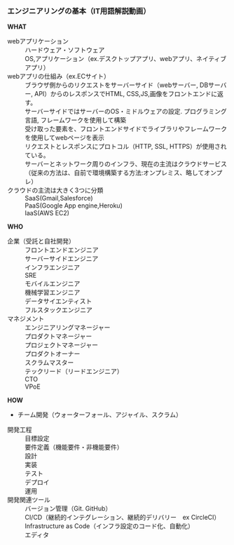 ### エンジニアリングの基本（IT用語解説動画）
__WHAT__
<dl>
  <dt>webアプリケーション</dt>
  <dd>ハードウェア・ソフトウェア</dd>
  <dd>OS,アプリケーション（ex.デスクトップアプリ、webアプリ、ネイティブアプリ）</dd>
  <dt>webアプリの仕組み（ex.ECサイト）</dt>
  <dd>ブラウザ側からのリクエストをサーバーサイド（webサーバー, DBサーバー, API）からのレスポンスでHTML, CSS,JS,画像をフロントエンドに返す。</dd>
  <dd>サーバーサイドではサーバーのOS・ミドルウェアの設定. プログラミング言語, フレームワークを使用して構築</dd>
  <dd>受け取った要素を、フロントエンドサイドでライブラリやフレームワークを使用してwebページを表示</dd>
  <dd>リクエストとレスポンスにプロトコル（HTTP, SSL, HTTPS）が使用されている。</dd>
  <dd>サーバーとネットワーク周りのインフラ、現在の主流はクラウドサービス（従来の方法は、自前で環境構築する方法:オンプレミス、略してオンプレ）</dd>
  <dt>クラウドの主流は大きく3つに分類</dt>
  <dd>SaaS(Gmail,Salesforce)</dd>
  <dd>PaaS(Google App engine,Heroku)</dd>
  <dd>IaaS(AWS EC2)</dd>
</dl>

__WHO__
<dl>
  <dt>企業（受託と自社開発）</dt>
  <dd>フロントエンドエンジニア</dd>
  <dd>サーバーサイドエンジニア</dd>
  <dd>インフラエンジニア</dd>
  <dd>SRE</dd>
  <dd>モバイルエンジニア</dd>
  <dd>機械学習エンジニア</dd>
  <dd>データサイエンティスト</dd>
  <dd>フルスタックエンジニア</dd>
  <dt>マネジメント</dt>
  <dd>エンジニアリングマネージャー</dd>
  <dd>プロダクトマネージャー</dd>
  <dd>プロジェクトマネージャー</dd>
  <dd>プロダクトオーナー</dd>
  <dd>スクラムマスター</dd>
  <dd>テックリード（リードエンジニア）</dd>
  <dd>CTO</dd>
  <dd>VPoE</dd>
</dl>

__HOW__
- チーム開発（ウォーターフォール、アジャイル、スクラム）
<dl>
  <dt>開発工程</dt>
  <dd>目標設定</dd>
  <dd>要件定義（機能要件・非機能要件）</dd>
  <dd>設計</dd>
  <dd>実装</dd>
  <dd>テスト</dd>
  <dd>デプロイ</dd>
  <dd>運用</dd>
  <dt>開発関連ツール</dt>
  <dd>バージョン管理（Git. GitHub）</dd>
  <dd>CI/CD（継続的インテグレーション、継続的デリバリー　ex CircleCI）</dd>
  <dd>Infrastructure as Code（インフラ設定のコード化、自動化）</dd>
  <dd>エディタ</dd>
</dl>